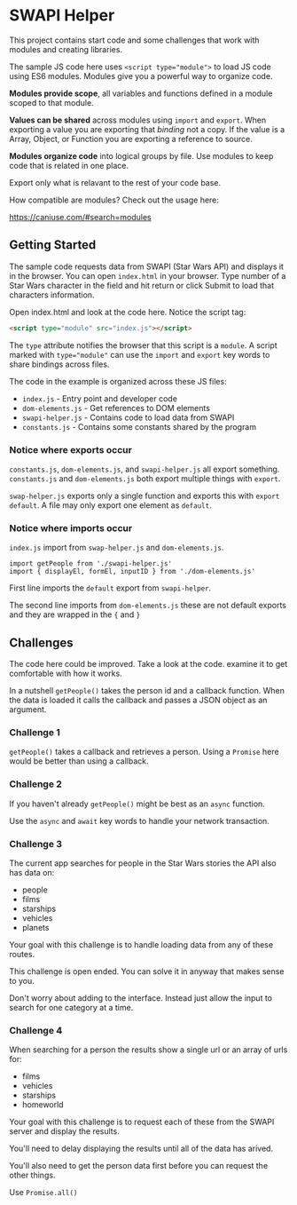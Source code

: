 # SWAPI Helper

This project contains start code and some challenges that work with modules and creating libraries.

The sample JS code here uses `<script type="module">` to load JS code using ES6 modules. Modules give you a powerful way to organize code. 

**Modules provide scope**, all variables and functions defined in a module scoped to that module. 

**Values can be shared** across modules using `import` and `export`. When exporting a value you are exporting that _binding_ not a copy. If the value is a Array, Object, or Function you are exporting a reference to source. 

**Modules organize code** into logical groups by file. Use modules to keep code that is related in one place. 

Export only what is relavant to the rest of your code base. 

How compatible are modules? Check out the usage here: 

https://caniuse.com/#search=modules

## Getting Started

The sample code requests data from SWAPI (Star Wars API) and displays it in the browser. You can open `index.html` in your browser. Type number of a Star Wars character in the field and hit return or click Submit to load that characters information. 

Open index.html and look at the code here. Notice the script tag: 

```HTML
<script type="module" src="index.js"></script>
```

The `type` attribute notifies the browser that this script is a `module`. A script marked with `type="module"` can use the `import` and `export` key words to share bindings across files. 

The code in the example is organized across these JS files:

- `index.js` - Entry point and developer code
- `dom-elements.js` - Get references to DOM elements
- `swapi-helper.js` - Contains code to load data from SWAPI
- `constants.js` - Contains some constants shared by the program

### Notice where exports occur

`constants.js`, `dom-elements.js`, and `swapi-helper.js` all export something. `constants.js` and `dom-elements.js` both export multiple things with `export`.

`swap-helper.js` exports only a single function and exports this with `export default`. A file may only export one element as `default`. 

### Notice where imports occur

`index.js` import from `swap-helper.js` and `dom-elements.js`. 

```JS
import getPeople from './swapi-helper.js'
import { displayEl, formEl, inputID } from './dom-elements.js'
```

First line imports the `default` export from `swapi-helper`.

The second line imports from `dom-elements.js` these are not default exports and they are wrapped in the `{` and `}`

## Challenges 

The code here could be improved. Take a look at the code. examine it to get comfortable with how it works. 

In a nutshell `getPeople()` takes the person id and a callback function. When the data is loaded it calls the callback and passes a JSON object as an argument. 

### Challenge 1

`getPeople()` takes a callback and retrieves a person. Using a `Promise` here would be better than using a callback. 

### Challenge 2

If you haven't already `getPeople()` might be best as an `async` function. 

Use the `async` and `await` key words to handle your network transaction. 

### Challenge 3

The current app searches for people in the Star Wars stories the API also has data on:

- people
- films
- starships
- vehicles
- planets

Your goal with this challenge is to handle loading data from any of these routes.

This challenge is open ended. You can solve it in anyway that makes sense to you. 

Don't worry about adding to the interface. Instead just allow the input to search for one category at a time. 

### Challenge 4

When searching for a person the results show a single url or an array of urls for: 

- films
- vehicles
- starships
- homeworld

Your goal with this challenge is to request each of these from the SWAPI server and display the results. 

You'll need to delay displaying the results until all of the data has arived. 

You'll also need to get the person data first before you can request the other things. 

Use `Promise.all()`

